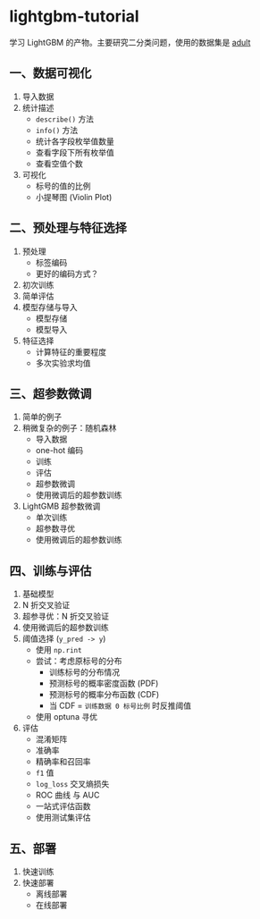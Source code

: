 # lightgbm-tutorial

学习 LightGBM 的产物。主要研究二分类问题，使用的数据集是 [adult](https://archive.ics.uci.edu/dataset/2/adult)

## 一、数据可视化

1. 导入数据
2. 统计描述
    - `describe()` 方法
    - `info()` 方法
    - 统计各字段枚举值数量
    - 查看字段下所有枚举值
    - 查看空值个数
3. 可视化
    - 标号的值的比例
    - 小提琴图 (Violin Plot)

## 二、预处理与特征选择

1. 预处理
    - 标签编码
    - 更好的编码方式？
2. 初次训练
3. 简单评估
4. 模型存储与导入
    - 模型存储
    - 模型导入
5. 特征选择
    - 计算特征的重要程度
    - 多次实验求均值

## 三、超参数微调

1. 简单的例子
2. 稍微复杂的例子：随机森林
    - 导入数据
    - one-hot 编码
    - 训练
    - 评估
    - 超参数微调
    - 使用微调后的超参数训练
3. LightGMB 超参数微调
    - 单次训练
    - 超参数寻优
    - 使用微调后的超参数训练

## 四、训练与评估

1. 基础模型
2. N 折交叉验证
3. 超参寻优：N 折交叉验证
4. 使用微调后的超参数训练
5. 阈值选择 (`y_pred -> y`)
    - 使用 `np.rint`
    - 尝试：考虑原标号的分布
        - 训练标号的分布情况
        - 预测标号的概率密度函数 (PDF)
        - 预测标号的概率分布函数 (CDF)
        - 当 CDF = `训练数据 0 标号比例` 时反推阈值
    - 使用 optuna 寻优
6. 评估
    - 混淆矩阵
    - 准确率
    - 精确率和召回率
    - `f1` 值
    - `log_loss` 交叉熵损失
    - ROC 曲线 与 AUC
    - 一站式评估函数
    - 使用测试集评估

## 五、部署

1. 快速训练
2. 快速部署
    - 离线部署
    - 在线部署
